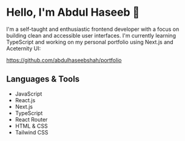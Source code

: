 # Hello, I'm Abdul Haseeb 💙

I'm a self-taught and enthusiastic frontend developer with a focus on building clean and accessible user interfaces. I'm currently learning TypeScript and working on my personal portfolio using Next.js and Aceternity UI:

https://github.com/abdulhaseebshah/portfolio

## Languages & Tools

- JavaScript    
- React.js  
- Next.js
- TypeScript
- React Router  
- HTML & CSS  
- Tailwind CSS
